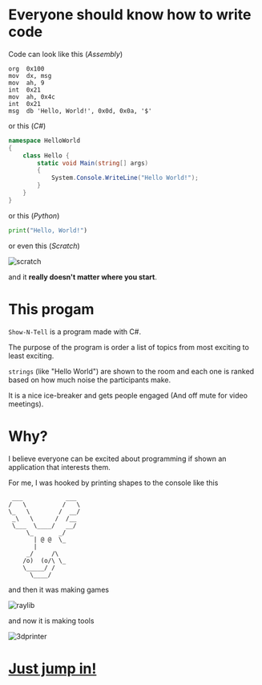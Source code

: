 # Everyone should know how to write code

Code can look like this (*Assembly*)

``` assembly
org  0x100
mov  dx, msg
mov  ah, 9
int  0x21
mov  ah, 0x4c
int  0x21
msg  db 'Hello, World!', 0x0d, 0x0a, '$'
```

or this (*C#*)

```cs
namespace HelloWorld
{
    class Hello {         
        static void Main(string[] args)
        {
            System.Console.WriteLine("Hello World!");
        }
    }
}
```

or this (*Python*)

```python
print("Hello, World!")
```

or even this (*Scratch*)

![scratch](https://www.i-programmer.info/images/stories/Core/OtherLang/Scratch/helloworld3.gif)

and it **really doesn't matter where you start**.

# This progam

`Show-N-Tell` is a program made with C#.

The purpose of the program is order a list of topics from most exciting to least exciting.

`strings` (like "Hello World") are shown to the room and each one is ranked based on how much noise the participants make.

It is a nice ice-breaker and gets people engaged (And off mute for video meetings). 

# Why?

I believe everyone can be excited about programming if shown an application that interests them.

For me, I was hooked by printing shapes to the console like this

```
 ___            ___
/   \          /   \
\_   \        /  __/
 _\   \      /  /__
 \___  \____/   __/
     \_       _/
       | @ @  \_
       |
     _/     /\
    /o)  (o/\ \_
    \_____/ /
      \____/
```

and then it was making games

![raylib](https://miro.medium.com/max/1400/1*4tmGx3shRuI7oD34TCYAtg.gif)

and now it is making tools

![3dprinter](https://3dprintingindustry.com/wp-content/uploads/2018/01/lulzbot.gif)

# [Just jump in!](https://youtu.be/-F6THkPkF2I)

